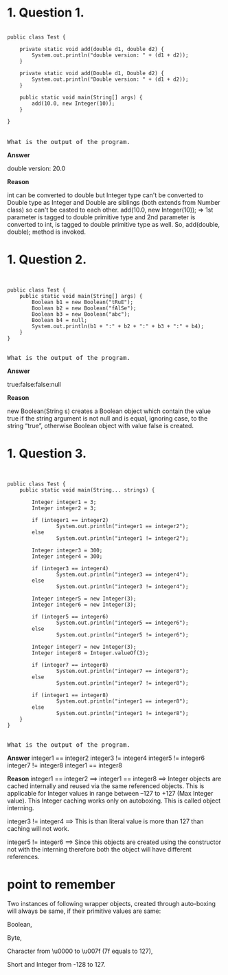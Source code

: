 
# 1. Question 1. 

<pre>
<code>
public class Test {

	private static void add(double d1, double d2) {
		System.out.println("double version: " + (d1 + d2));
	}

	private static void add(Double d1, Double d2) {
		System.out.println("Double version: " + (d1 + d2));
	}

	public static void main(String[] args) {
		add(10.0, new Integer(10));
	}

}
</code>

What is the output of the program. 
</pre>

**Answer** 

double version: 20.0 

**Reason**

int can be converted to double but Integer type can't be converted to Double type as Integer and Double are siblings (both extends from Number class) so can't be casted to each other. add(10.0, new Integer(10)); => 1st parameter is tagged to double primitive type and 2nd parameter is converted to int, is tagged to double primitive type as well. So, add(double, double); method is invoked.


# 1. Question 2. 

<pre>
<code>

public class Test {
	public static void main(String[] args) {
		Boolean b1 = new Boolean("tRuE");
		Boolean b2 = new Boolean("fAlSe");
		Boolean b3 = new Boolean("abc");
		Boolean b4 = null;
		System.out.println(b1 + ":" + b2 + ":" + b3 + ":" + b4);
	}
}

</code>
What is the output of the program. 
</pre>

**Answer** 

true:false:false:null

**Reason**

new Boolean(String s) creates a Boolean object which contain the value true if the string argument is not null and is equal, ignoring case, to the string “true”, otherwise Boolean object with value false is created.

# 1. Question 3. 

<pre>
<code>

public class Test {
	public static void main(String... strings) {

		Integer integer1 = 3;
		Integer integer2 = 3;

		if (integer1 == integer2)
				System.out.println("integer1 == integer2");
		else
				System.out.println("integer1 != integer2");

		Integer integer3 = 300;
		Integer integer4 = 300;

		if (integer3 == integer4)
				System.out.println("integer3 == integer4");
		else
				System.out.println("integer3 != integer4");

		Integer integer5 = new Integer(3);
		Integer integer6 = new Integer(3);

		if (integer5 == integer6)
				System.out.println("integer5 == integer6");
		else
				System.out.println("integer5 != integer6");

		Integer integer7 = new Integer(3);
		Integer integer8 = Integer.valueOf(3);

		if (integer7 == integer8)
				System.out.println("integer7 == integer8");
		else
				System.out.println("integer7 != integer8");

		if (integer1 == integer8)
				System.out.println("integer1 == integer8");
		else
				System.out.println("integer1 != integer8");
	}
}

</code>
What is the output of the program. 
</pre>

**Answer** 
integer1 == integer2
integer3 != integer4
integer5 != integer6
integer7 != integer8
integer1 == integer8


**Reason**
integer1 == integer2 ==>  integer1 == integer8  ==> 
Integer objects are cached internally and reused via the same referenced objects. This is applicable for Integer values in range between –127 to +127 (Max Integer value). This Integer caching works only on autoboxing. This is called object interning. 

integer3 != integer4 ==> This is than literal value is more than 127 than caching will not work. 

integer5 != integer6 ==> Since this objects are created using the constructor not with the interning therefore both the object will have different references.  


# point to remember

Two instances of following wrapper objects, created through auto-boxing will always be same, if their primitive values are same:

Boolean,

Byte,

Character from \u0000 to \u007f (7f equals to 127),

Short and Integer from -128 to 127. 







